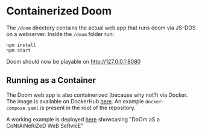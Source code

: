 # Containerized Doom 

The `/doom` directory contains the actual web app that runs doom via JS-DOS on a webserver. Inside the `/doom` folder run:
```
npm install
npm start
```


Doom should now be playable on http://127.0.0.1:8080

## Running as a Container

The Doom web app is also containerized (because why not?) via Docker. The image is available on DockerHub [here](https://hub.docker.com/r/callumhoughton22/doom-in-docker). An example `docker-compose.yaml` is present in the root of the repository. 



A working example is deployed [here](https://gamertime.callums-stuff.net) showcasing "DoOm aS a CoNtAiNeRiZeD WeB SeRvIcE"